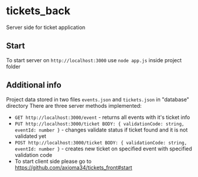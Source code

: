 # tickets_back    
Server side for ticket application
## Start
To start server on ```http://localhost:3000``` use ```node app.js``` inside project folder
## Additional info
Project data stored in two files ```events.json``` and ```tickets.json``` in "database" directory
There are three server methods implemented:
* ```GET http://localhost:3000/event``` - returns all events with it's ticket info
* ```PUT http://localhost:3000/ticket BODY: { validationCode: string, eventId: number }``` - changes validate status if ticket found and it is not validated yet
* ```POST http://localhost:3000/ticket BODY: { validationCode: string, eventId: number }``` - creates new ticket on specified event with specified validation code
* To start client side please go to https://github.com/axioma34/tickets_front#start
